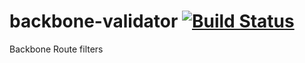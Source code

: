 backbone-validator [![Build Status](https://travis-ci.org/fantactuka/backbone-route-filter.png?branch=master)](https://travis-ci.org/fantactuka/backbone-route-filter)
==================

Backbone Route filters
